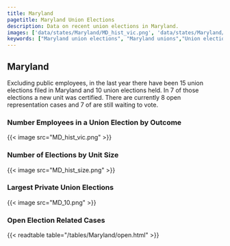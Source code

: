 ```yaml
---
title: Maryland
pagetitle: Maryland Union Elections
description: Data on recent union elections in Maryland.
images: ['data/states/Maryland/MD_hist_vic.png', 'data/states/Maryland/MD_hist_size.png', 'data/states/Maryland/MD_10.png']
keywords: ["Maryland union elections", "Maryland unions","Union elections"]
---
```

##  Maryland

Excluding public employees, in the last year there have been 15 union elections filed in Maryland and 10 union elections held. In 7 of those elections a new unit was certified. There are currently 8 open representation cases and 7 of are still waiting to vote.

### Number Employees in a Union Election by Outcome
{{< image src="MD_hist_vic.png" >}}

### Number of Elections by Unit Size
{{< image src="MD_hist_size.png" >}}

### Largest Private Union Elections
{{< image src="MD_10.png" >}}

### Open Election Related Cases
{{< readtable table="/tables/Maryland/open.html" >}}

